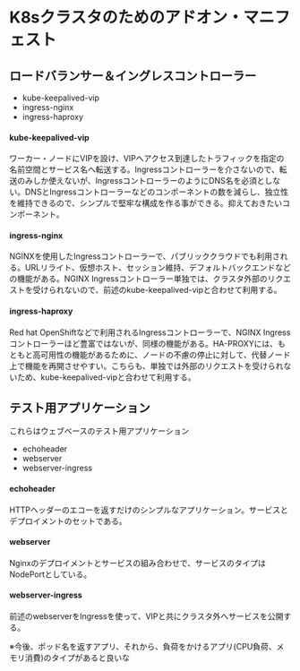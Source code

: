 # K8sクラスタのためのアドオン・マニフェスト

## ロードバランサー＆イングレスコントローラー

* kube-keepalived-vip
* ingress-nginx
* ingress-haproxy

#### kube-keepalived-vip

ワーカー・ノードにVIPを設け、VIPへアクセス到達したトラフィックを指定の名前空間とサービス名へ転送する。Ingressコントローラーを介さないので、転送のみしか使えないが、IngressコントローラーのようにDNS名を必須としない。DNSとIngressコントローラーなどのコンポーネントの数を減らし、独立性を維持できるので、シンプルで堅牢な構成を作る事ができる。抑えておきたいコンポーネント。

#### ingress-nginx

NGINXを使用したIngressコントローラーで、パブリッククラウドでも利用される。URLリライト、仮想ホスト、セッション維持、デフォルトバックエンドなどの機能がある。NGINX Ingressコントローラー単独では、クラスタ外部のリクエストを受けられないので、前述のkube-keepalived-vipと合わせて利用する。

#### ingress-haproxy

Red hat OpenShiftなどで利用されるIngressコントローラーで、NGINX Ingress コントローラーほど豊富ではないが、同様の機能がある。HA-PROXYには、もともと高可用性の機能があるために、ノードの不慮の停止に対して、代替ノード上で機能を再開させやすい。こちらも、単独では外部のリクエストを受けられないため、kube-keepalived-vipと合わせて利用する。



## テスト用アプリケーション

これらはウェブベースのテスト用アプリケーション

* echoheader
* webserver
* webserver-ingress


#### echoheader

HTTPヘッダーのエコーを返すだけのシンプルなアプリケーション。サービスとデプロイメントのセットである。

#### webserver

Nginxのデプロイメントとサービスの組み合わせで、サービスのタイプはNodePortとしている。

#### webserver-ingress

前述のwebserverをIngressを使って、VIPと共にクラスタ外へサービスを公開する。


※今後、ポッド名を返すアプリ、それから、負荷をかけるアプリ(CPU負荷、メモリ消費)のタイプがあると良いな


